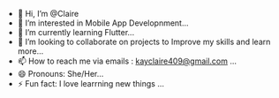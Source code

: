- 👋 Hi, I’m @Claire
- 👀 I’m interested in Mobile App Developnment...
- 🌱 I’m currently learning Flutter...
- 💞️ I’m looking to collaborate on projects to Improve my skills and learn more...
- 📫 How to reach me via emails : kayclaire409@gmail.com ...
- 😄 Pronouns: She/Her...
- ⚡ Fun fact: I love learrning new things ...

<!---
Clairekim3/Clairekim3 is a ✨ special ✨ repository because its `README.md` (this file) appears on your GitHub profile.
You can click the Preview link to take a look at your changes.
--->
